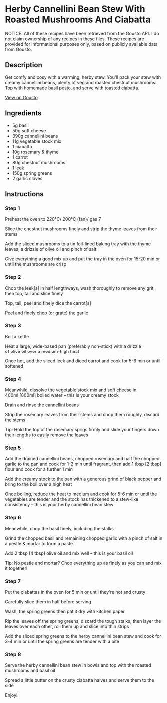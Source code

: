 # Herby Cannellini Bean Stew With Roasted Mushrooms And Ciabatta

NOTICE: All of these recipes have been retrieved from the Gousto API. I do not claim ownership of any recipes in these files. These recipes are provided for informational purposes only, based on publicly available data from Gousto.

## Description

Get comfy and cosy with a warming, herby stew. You'll pack your stew with creamy cannellini beans, plenty of veg and roasted chestnut mushrooms. Top with homemade basil pesto, and serve with toasted ciabatta.  

[View on Gousto](https://www.gousto.co.uk/recipes/cookbook/herby-cannellini-bean-stew-with-roasted-mushrooms-and-focaccia)

## Ingredients

- 5g basil
- 50g soft cheese
- 390g cannellini beans
- 11g vegetable stock mix
- 1 ciabatta
- 10g rosemary & thyme
- 1 carrot
- 80g chestnut mushrooms
- 1 leek
- 150g spring greens
- 2 garlic cloves

## Instructions


### Step 1

Preheat the oven to 220°C/ 200°C (fan)/ gas 7

Slice the chestnut mushrooms finely and strip the thyme leaves from their stems

Add the sliced mushrooms to a tin foil-lined baking tray with the thyme leaves, a drizzle of olive oil and pinch of salt

Give everything a good mix up and put the tray in the oven for 15-20 min or until the mushrooms are crisp


### Step 2

Chop the leek<span class="text-danger">[s]</span> in half lengthways, wash thoroughly to remove any grit then top, tail and slice finely

Top, tail, peel and finely dice the carrot<span class="text-danger">[s]</span>

Peel and finely chop (or grate) the garlic


### Step 3

Boil a kettle

Heat a large, wide-based pan (preferably non-stick) with a drizzle of olive oil over a medium-high heat

Once hot, add the sliced leek and diced carrot and cook for 5-6 min or until softened


### Step 4

Meanwhile, dissolve the vegetable stock mix and soft cheese in 400ml <span class="text-danger">[800ml]</span> boiled water – this is your creamy stock

Drain and rinse the cannellini beans

Strip the rosemary leaves from their stems and chop them roughly, discard the stems

Tip: Hold the top of the rosemary sprigs firmly and slide your fingers down their lengths to easily remove the leaves


### Step 5

Add the drained cannellini beans, chopped rosemary and half the chopped garlic to the pan and cook for 1-2 min until fragrant, then add 1 tbsp <span class="text-danger">[2 tbsp]</span> flour and cook for a further 1 min

Add the creamy stock to the pan with a generous grind of black pepper and bring to the boil over a high heat

Once boiling, reduce the heat to medium and cook for 5-6 min or until the vegetables are tender and the stock has thickened to a stew-like consistency – this is your herby cannellini bean stew


### Step 6

Meanwhile, chop the basil finely, including the stalks

Grind the chopped basil and remaining chopped garlic with a pinch of salt in a pestle & mortar to form a paste

Add 2 tbsp <span class="text-danger">[4 tbsp]</span> olive oil and mix well – this is your basil oil

Tip: No pestle and mortar? Chop everything up as finely as you can and mix it together!


### Step 7

Put the ciabattas in the oven for 5 min or until they're hot and crusty

Carefully slice them in half before serving

Wash, the spring greens then pat it dry with kitchen paper 


Rip the leaves off the spring greens, discard the tough stalks, then layer the leaves over each other, roll them up and slice into thin strips

Add the sliced spring greens to the herby cannellini bean stew and cook for 3-4 min or until the spring greens are tender with a bite

### Step 8

Serve the herby cannellini bean stew in bowls and top with the roasted mushrooms and basil oil

Spread a little butter on the crusty ciabatta halves and serve them to the side

Enjoy!

